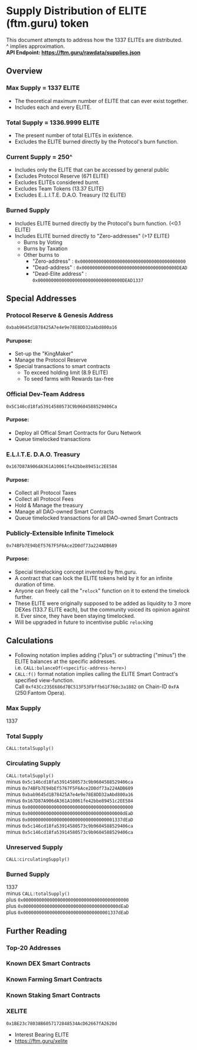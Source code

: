 # Supply Distribution of ELITE (ftm.guru) token
This document attempts to address how the 1337 ELITEs are distributed.  
^ implies approximation.  
**API Endpoint: https://ftm.guru/rawdata/supplies.json**

## Overview
### Max Supply = 1337 ELITE
- The theoretical maximum number of ELITE that can ever exist together.
- Includes each and every ELITE.
### Total Supply = 1336.9999 ELITE
- The present number of total ELITEs in existence.
- Excludes the ELITE burned directly by the Protocol's burn function.
### Current Supply = 250^
- Includes only the ELITE that can be accessed by general public
- Excludes Protocol Reserve (671 ELITE)
- Excludes ELITEs considered burnt.
- Excludes Team Tokens (13.37 ELITE)
- Excludes E..L.I.T.E. D.A.O. Treasury (12 ELITE)
### Burned Supply
- Includes ELITE burned directly by the Protocol's burn function. (<0.1 ELITE)
- Includes ELITE burned directly to "Zero-addresses" (>17 ELITE)
  - Burns by Voting
  - Burns by Taxation
  - Other burns to
    - "Zero-address" : `0x0000000000000000000000000000000000000000`
    - "Dead-address" : `0x000000000000000000000000000000000000DEAD`
    - "Dead-Elite address" : `0x00000000000000000000000000000000DEAD1337`

## Special Addresses
### Protocol Reserve & Genesis Address
`0xbab9645d1B78425A7e4e9e78E8DD32aAbd800a16`  
#### Purupose:
- Set-up the "KingMaker"
- Manage the Protocol Reserve
- Special transactions to smart contracts
  - To exceed holding limit (8.9 ELITE)
  - To seed farms with Rewards tax-free
### Official Dev-Team Address
`0x5C146cd18fa53914580573C9b9604588529406Ca`
#### Purpose:
- Deploy all Offical Smart Contracts for Guru Network
- Queue timelocked transactions
### E.L.I.T.E. D.A.O. Treasury
`0x167D87A906dA361A10061fe42bbe89451c2EE584`
#### Purpose:
- Collect all Protocol Taxes
- Collect all Protocol Fees
- Hold & Manage the treasury
- Manage all DAO-owned Smart Contracts
- Queue timelocked transactions for all DAO-owned Smart Contracts
### Publicly-Extensible Infinite Timelock
`0x74BFb7E94bEf5767F5F6Ace2D0df73a224ADB689`
#### Purpose:
- Special timelocking concept invented by ftm.guru.
- A contract that can lock the ELITE tokens held by it for an infinite duration of time.
- Anyone can freely call the "`relock`" function on it to extend the timelock further.
- These ELITE were originally supposed to be added as liquidity to 3 more DEXes (133.7 ELITE each), but the community voiced its opinion against it.
Ever since, they have been staying timelocked.
- Will be upgraded in future to incentivise public `relock`ing

## Calculations
- Following notation implies adding ("plus") or subtracting ("minus") the ELITE balances at the specific addresses.  
i.e.  `CALL:balanceOf(<specific-address-here>)`
- `CALL:f()` format notation implies calling the ELITE Smart Contract's specified view-function.  
Call `0xf43Cc235E686d7BC513F53Fbffb61F760c3a1882` on Chain-ID `0xFA` (250:Fantom Opera).
### Max Supply
1337
### Total Supply
`CALL:totalSupply()`
### Circulating Supply
`CALL:totalSupply()`  
minus `0x5c146cd18fa53914580573c9b9604588529406ca`  
minus `0x74BFb7E94bEf5767F5F6Ace2D0df73a224ADB689`  
minus `0xbab9645d1B78425A7e4e9e78E8DD32aAbd800a16`  
minus `0x167D87A906dA361A10061fe42bbe89451c2EE584`  
minus `0x0000000000000000000000000000000000000000`  
minus `0x000000000000000000000000000000000000dEaD`  
minus `0x000000000000000000000000000000001337dEaD`  
minus `0x5c146cd18fa53914580573c9b9604588529406ca`  
minus `0x5c146cd18fa53914580573c9b9604588529406ca`
### Unreserved Supply
`CALL:circulatingSupply()`
### Burned Supply
1337  
minus `CALL:totalSupply()`  
plus `0x0000000000000000000000000000000000000000`  
plus `0x000000000000000000000000000000000000dEaD`  
plus `0x000000000000000000000000000000001337dEaD` 

## Further Reading
### Top-20 Addresses
### Known DEX Smart Contracts
### Known Farming Smart Contracts
### Known Staking Smart Contracts
### XELITE
`0x1BE23c78038B6057172848534AcD62667fA2620d`  
- Interest Bearing ELITE
- https://ftm.guru/xelite
